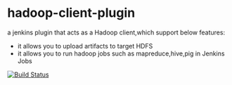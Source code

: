 # hadoop-client-plugin
a jenkins plugin that acts as a Hadoop client,which support below features:
* it allows you to upload artifacts to target HDFS
* it allows you to run hadoop jobs such as mapreduce,hive,pig in Jenkins Jobs

[![Build Status](https://travis-ci.org/zhutoulala/hadoop-client-plugin.svg?branch=master)](https://travis-ci.org/zhutoulala/hadoop-client-plugin)
